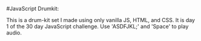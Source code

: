 #JavaScript Drumkit:

This is a drum-kit set I made using only vanilla JS, HTML, and CSS. It is day 1 of the 30 day JavaScript
challenge. Use 'ASDFJKL;' and 'Space' to play audio.